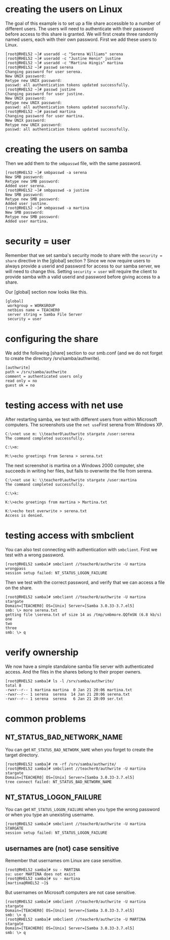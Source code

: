 # creating the users on Linux

The goal of this example is to set up a file share accessible to a
number of different users. The users will need to authenticate with
their password before access to this share is granted. We will first
create three randomly named users, each with their own password. First
we add these users to Linux.

    [root@RHEL52 ~]# useradd -c "Serena Williams" serena
    [root@RHEL52 ~]# useradd -c "Justine Henin" justine
    [root@RHEL52 ~]# useradd -c "Martina Hingis" martina
    [root@RHEL52 ~]# passwd serena
    Changing password for user serena.
    New UNIX password: 
    Retype new UNIX password: 
    passwd: all authentication tokens updated successfully.
    [root@RHEL52 ~]# passwd justine
    Changing password for user justine.
    New UNIX password: 
    Retype new UNIX password: 
    passwd: all authentication tokens updated successfully.
    [root@RHEL52 ~]# passwd martina
    Changing password for user martina.
    New UNIX password: 
    Retype new UNIX password: 
    passwd: all authentication tokens updated successfully.
        

# creating the users on samba

Then we add them to the `smbpasswd` file, with the same
password.

    [root@RHEL52 ~]# smbpasswd -a serena
    New SMB password:
    Retype new SMB password:
    Added user serena.
    [root@RHEL52 ~]# smbpasswd -a justine
    New SMB password:
    Retype new SMB password:
    Added user justine.
    [root@RHEL52 ~]# smbpasswd -a martina
    New SMB password:
    Retype new SMB password:
    Added user martina.
            

# security = user

Remember that we set samba\'s security mode to share with the
`security = share` directive in the \[global\] section ?
Since we now require users to always provide a userid and password for
access to our samba server, we will need to change this. Setting
`security = user` will require the client to provide samba with a valid
userid and password before giving access to a share.

Our \[global\] section now looks like this.

    [global]
     workgroup = WORKGROUP
     netbios name = TEACHER0
     server string = Samba File Server
     security = user
        

# configuring the share

We add the following \[share\] section to our smb.conf (and we do not
forget to create the directory /srv/samba/authwrite).

    [authwrite]
    path = /srv/samba/authwrite
    comment = authenticated users only
    read only = no
    guest ok = no
        

# testing access with net use

After restarting samba, we test with different users from within
Microsoft computers. The screenshots use the
`net use`First serena from Windows XP.

    C:\>net use m: \\teacher0\authwrite stargate /user:serena
    The command completed successfully.

    C:\>m:

    M:\>echo greetings from Serena > serena.txt
            

The next screenshot is martina on a Windows 2000 computer, she succeeds
in writing her files, but fails to overwrite the file from serena.

    C:\>net use k: \\teacher0\authwrite stargate /user:martina
    The command completed successfully.

    C:\>k:

    K:\>echo greetings from martina > Martina.txt

    K:\>echo test overwrite > serena.txt
    Access is denied.
            

# testing access with smbclient

You can also test connecting with authentication with
`smbclient`. First we test with a wrong password.

    [root@RHEL52 samba]# smbclient //teacher0/authwrite -U martina wrongpass
    session setup failed: NT_STATUS_LOGON_FAILURE
        

Then we test with the correct password, and verify that we can access a
file on the share.

    [root@RHEL52 samba]# smbclient //teacher0/authwrite -U martina stargate
    Domain=[TEACHER0] OS=[Unix] Server=[Samba 3.0.33-3.7.el5]
    smb: \> more serena.txt 
    getting file \serena.txt of size 14 as /tmp/smbmore.QQfmSN (6.8 kb/s)
    one
    two
    three
    smb: \> q
        

# verify ownership

We now have a simple standalone samba file server with authenticated
access. And the files in the shares belong to their proper owners.

    [root@RHEL52 samba]# ls -l /srv/samba/authwrite/
    total 8
    -rwxr--r-- 1 martina martina  0 Jan 21 20:06 martina.txt
    -rwxr--r-- 1 serena  serena  14 Jan 21 20:06 serena.txt
    -rwxr--r-- 1 serena  serena   6 Jan 21 20:09 ser.txt
        

# common problems

## NT_STATUS_BAD_NETWORK_NAME

You can get `NT_STATUS_BAD_NETWORK_NAME` when you forget
to create the target directory.

    [root@RHEL52 samba]# rm -rf /srv/samba/authwrite/
    [root@RHEL52 samba]# smbclient //teacher0/authwrite -U martina stargate
    Domain=[TEACHER0] OS=[Unix] Server=[Samba 3.0.33-3.7.el5]
    tree connect failed: NT_STATUS_BAD_NETWORK_NAME
            

## NT_STATUS_LOGON_FAILURE

You can get `NT_STATUS_LOGON_FAILURE` when you type the
wrong password or when you type an unexisting username.

    [root@RHEL52 samba]# smbclient //teacher0/authwrite -U martina STARGATE
    session setup failed: NT_STATUS_LOGON_FAILURE
            

## usernames are (not) case sensitive

Remember that usernames om Linux are case sensitive.

    [root@RHEL52 samba]# su - MARTINA
    su: user MARTINA does not exist
    [root@RHEL52 samba]# su - martina
    [martina@RHEL52 ~]$ 
            

But usernames on Microsoft computers are not case sensitive.

    [root@RHEL52 samba]# smbclient //teacher0/authwrite -U martina stargate
    Domain=[TEACHER0] OS=[Unix] Server=[Samba 3.0.33-3.7.el5]
    smb: \> q
    [root@RHEL52 samba]# smbclient //teacher0/authwrite -U MARTINA stargate
    Domain=[TEACHER0] OS=[Unix] Server=[Samba 3.0.33-3.7.el5]
    smb: \> q
            
